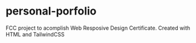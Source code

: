 # personal-porfolio
FCC project to acomplish Web Resposive Design Certificate. Created with HTML and TailwindCSS
